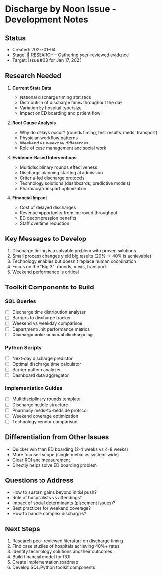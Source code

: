 # Discharge by Noon Issue - Development Notes

## Status
- Created: 2025-01-04
- Stage: 🔄 RESEARCH - Gathering peer-reviewed evidence
- Target: Issue #03 for Jan 17, 2025

## Research Needed
1. **Current State Data**
   - National discharge timing statistics
   - Distribution of discharge times throughout the day
   - Variation by hospital type/size
   - Impact on ED boarding and patient flow

2. **Root Cause Analysis**
   - Why do delays occur? (rounds timing, test results, meds, transport)
   - Physician workflow patterns
   - Weekend vs weekday differences
   - Role of case management and social work

3. **Evidence-Based Interventions**
   - Multidisciplinary rounds effectiveness
   - Discharge planning starting at admission
   - Criteria-led discharge protocols
   - Technology solutions (dashboards, predictive models)
   - Pharmacy/transport optimization

4. **Financial Impact**
   - Cost of delayed discharges
   - Revenue opportunity from improved throughput
   - ED decompression benefits
   - Staff overtime reduction

## Key Messages to Develop
1. Discharge timing is a solvable problem with proven solutions
2. Small process changes yield big results (20% → 40% is achievable)
3. Technology enables but doesn't replace human coordination
4. Focus on the "Big 3": rounds, meds, transport
5. Weekend performance is critical

## Toolkit Components to Build

### SQL Queries
- [ ] Discharge time distribution analyzer
- [ ] Barriers to discharge tracker
- [ ] Weekend vs weekday comparison
- [ ] Department/unit performance metrics
- [ ] Discharge order to actual discharge lag

### Python Scripts  
- [ ] Next-day discharge predictor
- [ ] Optimal discharge time calculator
- [ ] Barrier pattern analyzer
- [ ] Dashboard data aggregator

### Implementation Guides
- [ ] Multidisciplinary rounds template
- [ ] Discharge huddle structure
- [ ] Pharmacy meds-to-bedside protocol
- [ ] Weekend coverage optimization
- [ ] Technology vendor comparison

## Differentiation from Other Issues
- Quicker win than ED boarding (2-4 weeks vs 4-8 weeks)
- More focused scope (single metric vs system-wide)
- Clear ROI and measurement
- Directly helps solve ED boarding problem

## Questions to Address
- How to sustain gains beyond initial push?
- Role of hospitalists vs attendings?
- Impact of social determinants (placement issues)?
- Best practices for weekend coverage?
- How to handle complex discharges?

## Next Steps
1. Research peer-reviewed literature on discharge timing
2. Find case studies of hospitals achieving 40%+ rates
3. Identify technology solutions and their outcomes
4. Build financial model for ROI
5. Create implementation roadmap
6. Develop SQL/Python toolkit components